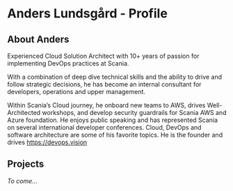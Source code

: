 # Anders Lundsgård - Profile

## About Anders

Experienced Cloud Solution Architect with 10+ years of passion for implementing DevOps practices at Scania.  

With a combination of deep dive technical skills and the ability to drive and follow strategic decisions, he has become an internal consultant for developers, operations and upper management.  

Within Scania’s Cloud journey, he onboard new teams to AWS, drives Well-Architected workshops, and develop security guardrails for Scania AWS and Azure foundation.
He enjoys public speaking and has represented Scania on several international developer conferences. Cloud, DevOps and software architecture are some of his favorite topics.
He is the founder and drives https://devops.vision

## Projects

*To come...*

